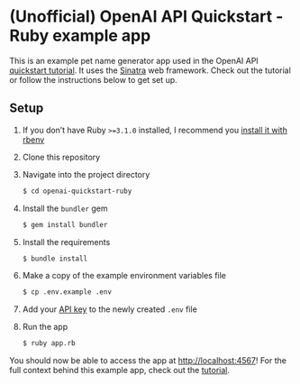 # (Unofficial) OpenAI API Quickstart - Ruby example app

This is an example pet name generator app used in the OpenAI API [quickstart tutorial](https://beta.openai.com/docs/quickstart). It uses the [Sinatra](http://sinatrarb.com/) web framework. Check out the tutorial or follow the instructions below to get set up.

## Setup

1. If you don’t have Ruby `>=3.1.0` installed, I recommend you [install it with rbenv](https://github.com/rbenv/rbenv)

2. Clone this repository

3. Navigate into the project directory

   ```bash
   $ cd openai-quickstart-ruby
   ```

4. Install the `bundler` gem

   ```bash
   $ gem install bundler
   ```

5. Install the requirements

   ```bash
   $ bundle install
   ```

6. Make a copy of the example environment variables file

   ```bash
   $ cp .env.example .env
   ```

7. Add your [API key](https://beta.openai.com/account/api-keys) to the newly created `.env` file

8. Run the app

   ```bash
   $ ruby app.rb
   ```

You should now be able to access the app at [http://localhost:4567](http://localhost:4567)! For the full context behind this example app, check out the [tutorial](https://beta.openai.com/docs/quickstart).
